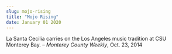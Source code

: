 ```yaml
---
slug: mojo-rising
title: "Mojo Rising"
date: January 01 2020
---
```


 
<p>
  La Santa Cecilia carries on the Los Angeles music tradition at CSU Monterey
  Bay. – <em>Monterey County Weekly</em>, Oct. 23, 2014
</p>
 
